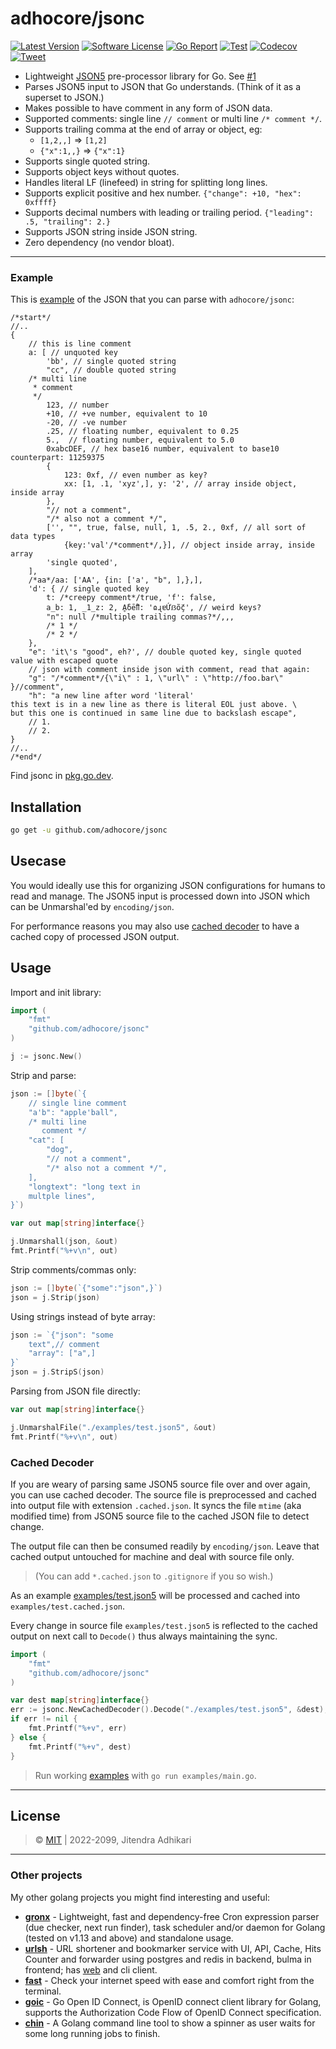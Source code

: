 # adhocore/jsonc

[![Latest Version](https://img.shields.io/github/release/adhocore/jsonc.svg?style=flat-square)](https://github.com/adhocore/jsonc/releases)
[![Software License](https://img.shields.io/badge/license-MIT-brightgreen.svg?style=flat-square)](LICENSE)
[![Go Report](https://goreportcard.com/badge/github.com/adhocore/jsonc)](https://goreportcard.com/report/github.com/adhocore/jsonc)
[![Test](https://github.com/adhocore/jsonc/actions/workflows/test-action.yml/badge.svg)](https://github.com/adhocore/jsonc/actions/workflows/test-action.yml)
[![Codecov](https://img.shields.io/codecov/c/github/adhocore/jsonc/main.svg?style=flat-square)](https://codecov.io/gh/adhocore/jsonc)
[![Tweet](https://img.shields.io/twitter/url/http/shields.io.svg?style=social)](https://twitter.com/intent/tweet?text=Lightweight+fast+and+deps+free+commented+json+parser+for+Golang&url=https://github.com/adhocore/jsonc&hashtags=go,golang,parser,json,json-comment)


- Lightweight [JSON5](https://json5.org) pre-processor library for Go. See [#1](https://github.com/adhocore/jsonc/issues/1)
- Parses JSON5 input to JSON that Go understands. (Think of it as a superset to JSON.)
- Makes possible to have comment in any form of JSON data.
- Supported comments: single line `// comment` or multi line `/* comment */`.
- Supports trailing comma at the end of array or object, eg:
    - `[1,2,,]` => `[1,2]`
    - `{"x":1,,}` => `{"x":1}`
- Supports single quoted string.
- Supports object keys without quotes.
- Handles literal LF (linefeed) in string for splitting long lines.
- Supports explicit positive and hex number. `{"change": +10, "hex": 0xffff}`
- Supports decimal numbers with leading or trailing period. `{"leading": .5, "trailing": 2.}`
- Supports JSON string inside JSON string.
- Zero dependency (no vendor bloat).

---
### Example

This is [example](./examples/test.json5) of the JSON that you can parse with `adhocore/jsonc`:

```json5
/*start*/
//..
{
    // this is line comment
    a: [ // unquoted key
        'bb', // single quoted string
        "cc", // double quoted string
    /* multi line
     * comment
     */
        123, // number
        +10, // +ve number, equivalent to 10
        -20, // -ve number
        .25, // floating number, equivalent to 0.25
        5.,  // floating number, equivalent to 5.0
        0xabcDEF, // hex base16 number, equivalent to base10 counterpart: 11259375
        {
            123: 0xf, // even number as key?
            xx: [1, .1, 'xyz',], y: '2', // array inside object, inside array
        },
        "// not a comment",
        "/* also not a comment */",
        ['', "", true, false, null, 1, .5, 2., 0xf, // all sort of data types
            {key:'val'/*comment*/,}], // object inside array, inside array
        'single quoted',
    ],
    /*aa*/aa: ['AA', {in: ['a', "b", ],},],
    'd': { // single quoted key
        t: /*creepy comment*/true, 'f': false,
        a_b: 1, _1_z: 2, Ḁẟḕỻ: 'ɷɻɐỨẞṏḉ', // weird keys?
        "n": null /*multiple trailing commas?*/,,,
        /* 1 */
        /* 2 */
    },
    "e": 'it\'s "good", eh?', // double quoted key, single quoted value with escaped quote
    // json with comment inside json with comment, read that again:
    "g": "/*comment*/{\"i\" : 1, \"url\" : \"http://foo.bar\" }//comment",
    "h": "a new line after word 'literal'
this text is in a new line as there is literal EOL just above. \
but this one is continued in same line due to backslash escape",
    // 1.
    // 2.
}
//..
/*end*/
```

Find jsonc in [pkg.go.dev](https://pkg.go.dev/github.com/adhocore/jsonc).

## Installation

```sh
go get -u github.com/adhocore/jsonc
```

## Usecase

You would ideally use this for organizing JSON configurations for humans to read and manage.
The JSON5 input is processed down into JSON which can be Unmarshal'ed by `encoding/json`.

For performance reasons you may also use [cached decoder](#cached-decoder) to have a cached copy of processed JSON output.

## Usage

Import and init library:
```go
import (
	"fmt"
	"github.com/adhocore/jsonc"
)

j := jsonc.New()
```

Strip and parse:
```go
json := []byte(`{
	// single line comment
	"a'b": "apple'ball",
	/* multi line
	   comment */
	"cat": [
		"dog",
		"// not a comment",
		"/* also not a comment */",
	],
	"longtext": "long text in
	multple lines",
}`)

var out map[string]interface{}

j.Unmarshall(json, &out)
fmt.Printf("%+v\n", out)
```

Strip comments/commas only:
```go
json := []byte(`{"some":"json",}`)
json = j.Strip(json)
```

Using strings instead of byte array:
```go
json := `{"json": "some
	text",// comment
	"array": ["a",]
}`
json = j.StripS(json)
```

Parsing from JSON file directly:
```go
var out map[string]interface{}

j.UnmarshalFile("./examples/test.json5", &out)
fmt.Printf("%+v\n", out)
```

### Cached Decoder

If you are weary of parsing same JSON5 source file over and over again, you can use cached decoder.
The source file is preprocessed and cached into output file with extension `.cached.json`.
It syncs the file `mtime` (aka modified time) from JSON5 source file to the cached JSON file to detect change.

The output file can then be consumed readily by `encoding/json`.
Leave that cached output untouched for machine and deal with source file only.
> (You can add `*.cached.json` to `.gitignore` if you so wish.)

As an example [examples/test.json5](./examples/test.json5) will be processed and cached into `examples/test.cached.json`.

Every change in source file `examples/test.json5` is reflected to the cached output on next call to `Decode()`
thus always maintaining the sync.

```go
import (
    "fmt"
    "github.com/adhocore/jsonc"
)

var dest map[string]interface{}
err := jsonc.NewCachedDecoder().Decode("./examples/test.json5", &dest);
if err != nil {
    fmt.Printf("%+v", err)
} else {
    fmt.Printf("%+v", dest)
}
```

> Run working [examples](./examples/main.go) with `go run examples/main.go`.

---
## License

> &copy; [MIT](./LICENSE) | 2022-2099, Jitendra Adhikari

---
### Other projects
My other golang projects you might find interesting and useful:

- [**gronx**](https://github.com/adhocore/gronx) - Lightweight, fast and dependency-free Cron expression parser (due checker, next run finder), task scheduler and/or daemon for Golang (tested on v1.13 and above) and standalone usage.
- [**urlsh**](https://github.com/adhocore/urlsh) - URL shortener and bookmarker service with UI, API, Cache, Hits Counter and forwarder using postgres and redis in backend, bulma in frontend; has [web](https://urlssh.xyz) and cli client.
- [**fast**](https://github.com/adhocore/fast) - Check your internet speed with ease and comfort right from the terminal.
- [**goic**](https://github.com/adhocore/goic) - Go Open ID Connect, is OpenID connect client library for Golang, supports the Authorization Code Flow of OpenID Connect specification.
- [**chin**](https://github.com/adhocore/chin) - A Golang command line tool to show a spinner as user waits for some long running jobs to finish.
